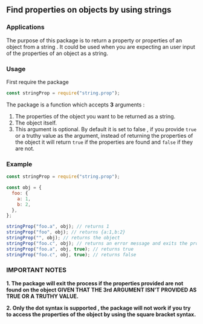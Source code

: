## Find properties on objects by using strings

### Applications

The purpose of this package is to return a property or properties of an object from a string . It could be used when you are expecting an user input of the properties of an object as a string.

### Usage

First require the package

```javascript
const stringProp = require("string.prop");
```

The package is a function which accepts **3** arguments :

1. The properties of the object you want to be returned as a string.
2. The object itself.
3. This argument is optional. By default it is set to false , if you provide `true` or a truthy value as the argument, instead of returning the properties of the object it will return `true` if the properties are found and `false` if they are not.

### Example

```javascript
const stringProp = require("string.prop");

const obj = {
  foo: {
    a: 1,
    b: 2,
  },
};

stringProp("foo.a", obj); // returns 1
stringProp("foo", obj); // returns {a:1,b:2}
stringProp("", obj); // returns the object
stringProp("foo.c", obj); // returns an error message and exits the process
stringProp("foo.a", obj, true); // returns true
stringProp("foo.c", obj, true); // returns false
```

### IMPORTANT NOTES

**1. The package will exit the process if the properties provided are not found on the object GIVEN THAT THE 3rd ARGUMENT ISN'T PROVIDED AS TRUE OR A TRUTHY VALUE.**

**2. Only the dot syntax is supported , the package will not work if you try to access the properties of the object by using the square bracket syntax.**
